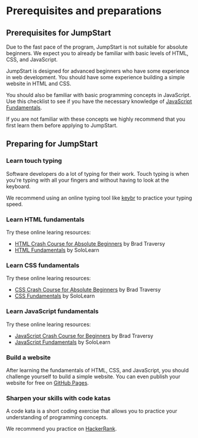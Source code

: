 # Prerequisites and preparations

## Prerequisites for JumpStart

Due to the fast pace of the program, JumpStart is not suitable for absolute beginners. We expect you to already be familiar with basic levels of HTML, CSS, and JavaScript.

JumpStart is designed for advanced beginners who have some experience in web development. You should have some experience building a simple website in HTML and CSS.

You should also be familiar with basic programming concepts in JavaScript. Use this checklist to see if you have the necessary knowledge of [JavaScript Fundamentals](https://javascript.info/first-steps).

If you are not familiar with these concepts we highly recommend that you first learn them before applying to JumpStart.

## Preparing for JumpStart

### Learn touch typing

Software developers do a lot of typing for their work. Touch typing is when you're typing with all your fingers and without having to look at the keyboard.

We recommend using an online typing tool like [keybr](https://www.keybr.com/) to practice your typing speed.

### Learn HTML fundamentals

Try these online learing resources:

- [HTML Crash Course for Absolute Beginners](https://www.youtube.com/watch?v=UB1O30fR-EE) by Brad Traversy
- [HTML Fundamentals](https://www.sololearn.com/Course/HTML/) by SoloLearn

### Learn CSS fundamentals

Try these online learing resources:

- [CSS Crash Course for Absolute Beginners](https://www.youtube.com/watch?v=yfoY53QXEnI) by Brad Traversy
- [CSS Fundamentals](https://www.sololearn.com/Course/CSS/) by SoloLearn

### Learn JavaScript fundamentals

Try these online learing resources:

- [JavaScript Crash Course for Beginners](https://www.youtube.com/watch?v=hdI2bqOjy3c) by Brad Traversy
- [JavaScript Fundamentals](https://www.sololearn.com/Course/JavaScript/) by SoloLearn

### Build a website

After learning the fundamentals of HTML, CSS, and JavaScript, you should challenge yourself to build a simple website. You can even publish your website for free on [GitHub Pages](https://pages.github.com/).

### Sharpen your skills with code katas

A code kata is a short coding exercise that allows you to practice your understanding of programming concepts. 

We recommend you practice on [HackerRank](https://www.hackerrank.com/).
